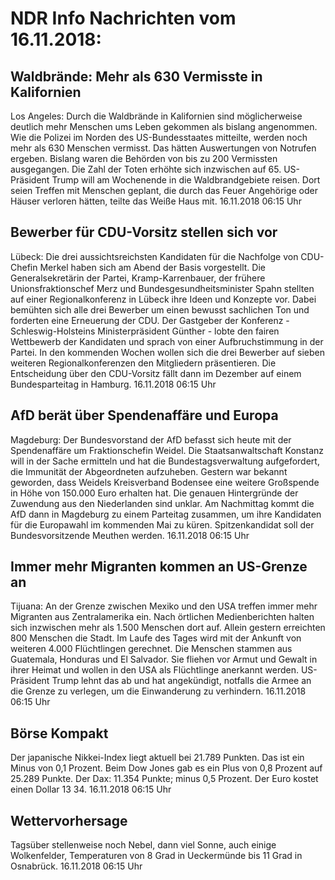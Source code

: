 # NDR Info Nachrichten vom 16.11.2018:


## Waldbrände: Mehr als 630 Vermisste in Kalifornien
Los Angeles: Durch die Waldbrände in Kalifornien sind möglicherweise deutlich mehr Menschen ums Leben gekommen als bislang angenommen. Wie die Polizei im Norden des US-Bundesstaates mitteilte, werden noch mehr als 630 Menschen vermisst. Das hätten Auswertungen von Notrufen ergeben. Bislang waren die Behörden von bis zu 200 Vermissten ausgegangen. Die Zahl der Toten erhöhte sich inzwischen auf 65. US-Präsident Trump will am Wochenende in die Waldbrandgebiete reisen. Dort seien Treffen mit Menschen geplant, die durch das Feuer Angehörige oder Häuser verloren hätten, teilte das Weiße Haus mit. 16.11.2018 06:15 Uhr 

## Bewerber für CDU-Vorsitz stellen sich vor
Lübeck: Die drei aussichtsreichsten Kandidaten für die Nachfolge von CDU-Chefin Merkel haben sich am Abend der Basis vorgestellt. Die Generalsekretärin der Partei, Kramp-Karrenbauer, der frühere Unionsfraktionschef Merz und Bundesgesundheitsminister Spahn stellten auf einer Regionalkonferenz in Lübeck ihre Ideen und Konzepte vor. Dabei bemühten sich alle drei Bewerber um einen bewusst sachlichen Ton und forderten eine Erneuerung der CDU. Der Gastgeber der Konferenz - Schleswig-Holsteins Ministerpräsident Günther - lobte den fairen Wettbewerb der Kandidaten und sprach von einer Aufbruchstimmung in der Partei. In den kommenden Wochen wollen sich die drei Bewerber auf sieben weiteren Regionalkonferenzen den Mitgliedern präsentieren. Die Entscheidung über den CDU-Vorsitz fällt dann im Dezember auf einem Bundesparteitag in Hamburg. 16.11.2018 06:15 Uhr 

## AfD berät über Spendenaffäre und Europa
Magdeburg: Der Bundesvorstand der AfD befasst sich heute mit der Spendenaffäre um Fraktionschefin Weidel. Die Staatsanwaltschaft Konstanz will in der Sache ermitteln und hat die Bundestagsverwaltung aufgefordert, die Immunität der Abgeordneten aufzuheben. Gestern war bekannt geworden, dass Weidels Kreisverband Bodensee eine weitere Großspende in Höhe von 150.000 Euro erhalten hat. Die genauen Hintergründe der Zuwendung aus den Niederlanden sind unklar. Am Nachmittag kommt die AfD dann in Magdeburg zu einem Parteitag zusammen, um ihre Kandidaten für die Europawahl im kommenden Mai zu küren. Spitzenkandidat soll der Bundesvorsitzende Meuthen werden. 16.11.2018 06:15 Uhr 

## Immer mehr Migranten kommen an US-Grenze an
Tijuana: An der Grenze zwischen Mexiko und den USA treffen immer mehr Migranten aus Zentralamerika ein. Nach örtlichen Medienberichten halten sich inzwischen mehr als 1.500 Menschen dort auf. Allein gestern erreichten 800 Menschen die Stadt. Im Laufe des Tages wird mit der Ankunft von weiteren 4.000 Flüchtlingen gerechnet. Die Menschen stammen aus Guatemala, Honduras und El Salvador. Sie fliehen vor Armut und Gewalt in ihrer Heimat und wollen in den USA als Flüchtlinge anerkannt werden. US-Präsident Trump lehnt das ab und hat angekündigt, notfalls die Armee an die Grenze zu verlegen, um die Einwanderung zu verhindern. 16.11.2018 06:15 Uhr 

## Börse Kompakt
Der japanische Nikkei-Index liegt aktuell bei 21.789   Punkten. Das ist ein Minus von 0,1 Prozent. Beim Dow Jones gab es ein Plus von 0,8 Prozent auf 25.289 Punkte. Der Dax:			11.354 Punkte; minus 0,5 Prozent. Der Euro kostet einen Dollar 13 34. 16.11.2018 06:15 Uhr 

## Wettervorhersage
Tagsüber stellenweise noch Nebel, dann viel Sonne, auch einige Wolkenfelder, Temperaturen von 8 Grad in Ueckermünde bis 11 Grad in Osnabrück. 16.11.2018 06:15 Uhr 
